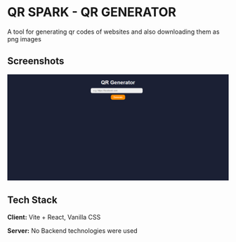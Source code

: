 # QR SPARK - QR GENERATOR

A tool for generating qr codes of websites and also downloading them as png images


## Screenshots

![App Screenshot](./src/assets/qr.png)

## Tech Stack

**Client:** Vite + React, Vanilla CSS

**Server:** No Backend technologies were used